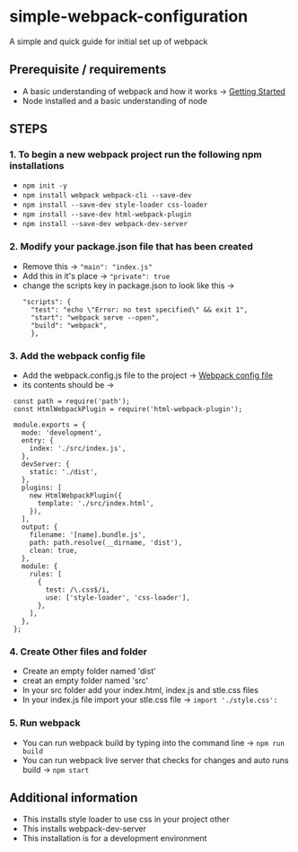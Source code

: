 # simple-webpack-configuration
A simple and quick guide for initial set up of webpack

## Prerequisite / requirements
- A basic understanding of webpack and how it works -> [Getting Started](https://webpack.js.org/guides/asset-management/)
- Node installed and a basic understanding of node


## STEPS
### 1. To begin a new webpack project run the following npm installations
- ``` npm init -y ```
- ``` npm install webpack webpack-cli --save-dev ```
- ``` npm install --save-dev style-loader css-loader ```
- ``` npm install --save-dev html-webpack-plugin ```
- ``` npm install --save-dev webpack-dev-server ```

### 2. Modify your package.json file that has been created
- Remove this -> ```"main": "index.js" ```
- Add this in it's place -> ```"private": true```
- change the scripts key in package.json to look like this ->
  ```
  "scripts": {
    "test": "echo \"Error: no test specified\" && exit 1",
    "start": "webpack serve --open",
    "build": "webpack",
    }, 
  ```
 
 ### 3. Add the webpack config file
 - Add the webpack.config.js file to the project -> [Webpack config file](https://github.com/RayhanTabase/simple-webpack-configuration/blob/main/webpack.config.js)
 - its contents should be ->
 ```
  const path = require('path');
  const HtmlWebpackPlugin = require('html-webpack-plugin');

  module.exports = {
    mode: 'development',
    entry: {
      index: './src/index.js',
    },
    devServer: {
      static: './dist',
    },
    plugins: [
      new HtmlWebpackPlugin({
        template: './src/index.html',
      }),
    ],
    output: {
      filename: '[name].bundle.js',
      path: path.resolve(__dirname, 'dist'),
      clean: true,
    },
    module: {
      rules: [
        {
          test: /\.css$/i,
          use: ['style-loader', 'css-loader'],
        },
      ],
    },
  };

 ```
 ### 4. Create Other files and folder
 - Create an empty folder named 'dist'
 - creat an empty folder named 'src'
 - In your src folder add your index.html, index.js and stle.css files
 - In your index.js file import your stle.css file -> ``` import './style.css': ```

### 5. Run webpack
- You can run webpack build by typing into the command line -> ``` npm run build ```
- You can run webpack live server that checks for changes and auto runs build -> ``` npm start ```
 
 ## Additional information
 - This installs style loader to use css in your project other 
 - This installs webpack-dev-server
 - This installation is for a development environment
